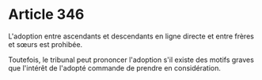 # Article 346

L'adoption entre ascendants et descendants en ligne directe et entre frères et sœurs est prohibée.

Toutefois, le tribunal peut prononcer l'adoption s'il existe des motifs graves que l'intérêt de l'adopté commande de prendre en considération.

